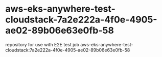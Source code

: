 # aws-eks-anywhere-test-cloudstack-7a2e222a-4f0e-4905-ae02-89b06e63e0fb-58
repository for use with E2E test job aws-eks-anywhere-test-cloudstack:7a2e222a-4f0e-4905-ae02-89b06e63e0fb-58
